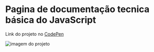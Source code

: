 # Pagina de documentação tecnica básica do JavaScript

Link do projeto no <a href="https://codepen.io/felipefrranca/pen/GRvxGma" target="_blank">CodePen</a>

<img src="https://github.com/felipefrranca/tech-doc-page-js/blob/master/tdp-img1.png" alt="imagem do projeto">
